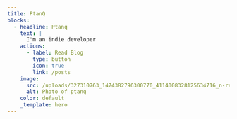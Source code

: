 ```yaml
---
title: PtanQ
blocks:
  - headline: Ptanq
    text: |
      I'm an indie developer
    actions:
      - label: Read Blog
        type: button
        icon: true
        link: /posts
    image:
      src: /uploads/327310763_1474382796300770_4114008328125634716_n-removebg.png
      alt: Photo of ptanq
    color: default
    _template: hero
---
```



